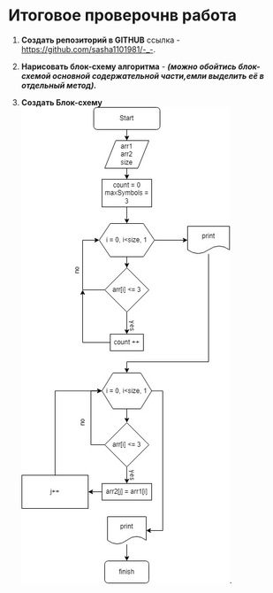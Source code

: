 # Итоговое проверочнв работа

1. **Создать репозиторий в GITHUB**
ссылка - https://github.com/sasha1101981/-_-.

2. **Нарисовать блок-схему алгоритма** - ***(можно обойтись блок-схемой основной содержательной части,емли выделить её в отдельный метод).***

3. **Создать Блок-схему**
![Блок-схема](1.jpg).
